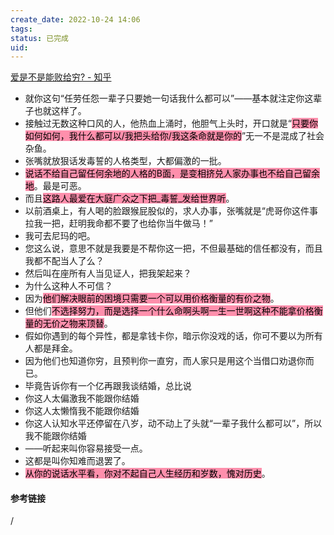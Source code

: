 ```yaml
---
create_date: 2022-10-24 14:06
tags: 
status: 已完成 
uid: 
---
```

[爱是不是能败给穷? - 知乎](https://www.zhihu.com/question/514022651/answer/2330304114)

- 就你这句“任劳任怨一辈子只要她一句话我什么都可以”——基本就注定你这辈子也就这样了。
- 接触过无数这种口风的人，他热血上涌时，他胆气上头时，开口就是“<mark style="background: #FF5582A6;">只要你如何如何，我什么都可以/我把头给你/我这条命就是你的</mark>”无一不是混成了社会杂鱼。
- 张嘴就放狠话发毒誓的人格类型，大都偏激的一批。
- <mark style="background: #FF5582A6;">说话不给自己留任何余地的人格的B面，是变相挤兑人家办事也不给自己留余地</mark>。最是可恶。
- 而且<mark style="background: #FF5582A6;">这路人最爱在大庭广众之下把_毒誓_发给世界听</mark>。
- 以前酒桌上，有人喝的脸跟猴屁股似的，求人办事，张嘴就是“虎哥你这件事拉我一把，赶明我命都不要了也给你当牛做马！”
- 我可去尼玛的吧。
- 您这么说，意思不就是我要是不帮你这一把，不但最基础的信任都没有，而且我都不配当人了么？
- 然后叫在座所有人当见证人，把我架起来？
- 为什么这种人不可信？
- 因为<mark style="background: #FF5582A6;">他们解决眼前的困境只需要一个可以用价格衡量的有价之物</mark>。
- 但他们<mark style="background: #FF5582A6;">不选择努力，而是选择一个什么命啊头啊一生一世啊这种不能拿价格衡量的无价之物来顶替</mark>。
- 假如你遇到的每个异性，都是拿钱卡你，暗示你没戏的话，你可不要以为所有人都是拜金。
- 因为他们也知道你穷，且预判你一直穷，而人家只是用这个当借口劝退你而已。
- 毕竟告诉你有一个亿再跟我谈结婚，总比说
- 你这人太偏激我不能跟你结婚
- 你这人太懒惰我不能跟你结婚
- 你这人认知水平还停留在八岁，动不动上了头就“一辈子我什么都可以”，所以我不能跟你结婚
- ——听起来叫你容易接受一点。
- 这都是叫你知难而退罢了。
- <mark style="background: #FF5582A6;">从你的说话水平看，你对不起自己人生经历和岁数，愧对历史</mark>。


#### 参考链接
/